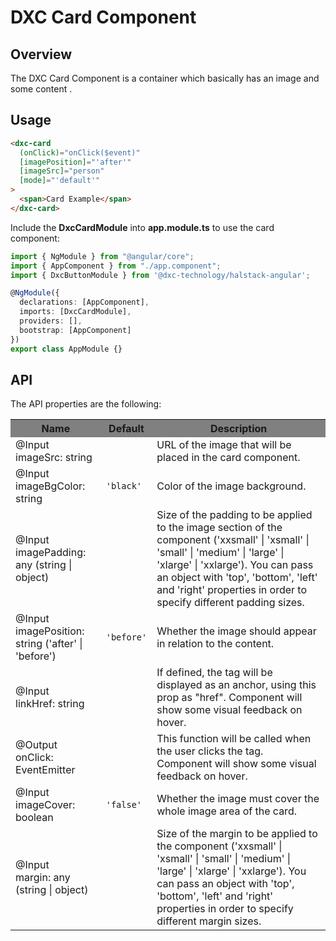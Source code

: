 # DXC Card Component

## Overview

The DXC Card Component is a container which basically has an image and some content .

## Usage

```html
<dxc-card
  (onClick)="onClick($event)"
  [imagePosition]="'after'"
  [imageSrc]="person"
  [mode]="'default'"
>
  <span>Card Example</span>
</dxc-card>
```

Include the **DxcCardModule** into **app.module.ts** to use the card component:

```ts
import { NgModule } from "@angular/core";
import { AppComponent } from "./app.component";
import { DxcButtonModule } from '@dxc-technology/halstack-angular';

@NgModule({
  declarations: [AppComponent],
  imports: [DxcCardModule],
  providers: [],
  bootstrap: [AppComponent]
})
export class AppModule {}
```

## API

The API properties are the following:

<table>
  <tr style="background-color: grey">
    <th>Name</th>
    <th>Default</th>
    <th>Description</th>
  </tr>
  <tr>
    <td>@Input<br>imageSrc: string</td>
    <td></td>
    <td>URL of the image that will be placed in the card component.</td>
  </tr>
  <tr>
    <td>@Input<br>imageBgColor: string</td>
    <td><code>'black'</code></td>
    <td>Color of the image background.</td>
  </tr>
  <tr>
    <td>@Input<br>imagePadding: any (string | object)</td>
    <td></td>
    <td>
      Size of the padding to be applied to the image section of the
      component ('xxsmall' | 'xsmall' | 'small' | 'medium' | 'large' |
      'xlarge' | 'xxlarge'). You can pass an object with 'top', 'bottom',
      'left' and 'right' properties in order to specify different padding
      sizes.
    </td>
  </tr>
  <tr>
    <td>@Input<br>imagePosition: string ('after' | 'before')</td>
    <td>
      <code>'before'</code>
    </td>
    <td>Whether the image should appear in relation to the content.</td>
  </tr>
  <tr>
    <td>@Input<br>linkHref: string</td>
    <td></td>
    <td>
      If defined, the tag will be displayed as an anchor, using this prop as
      "href". Component will show some visual feedback on hover.
    </td>
  </tr>
  <tr>
    <td>@Output<br>onClick: EventEmitter</td>
    <td></td>
    <td>
      This function will be called when the user clicks the tag. Component
      will show some visual feedback on hover.
    </td>
  </tr>
  <tr>
    <td>@Input<br>imageCover: boolean</td>
    <td><code>'false'</code></td>
    <td>Whether the image must cover the whole image area of the card.</td>
  </tr>
  <tr>
    <td>@Input<br>margin: any (string | object)</td>
    <td></td>
    <td>
      Size of the margin to be applied to the component ('xxsmall' |
      'xsmall' | 'small' | 'medium' | 'large' | 'xlarge' | 'xxlarge'). You
      can pass an object with 'top', 'bottom', 'left' and 'right' properties
      in order to specify different margin sizes.
    </td>
  </tr>
</table>
